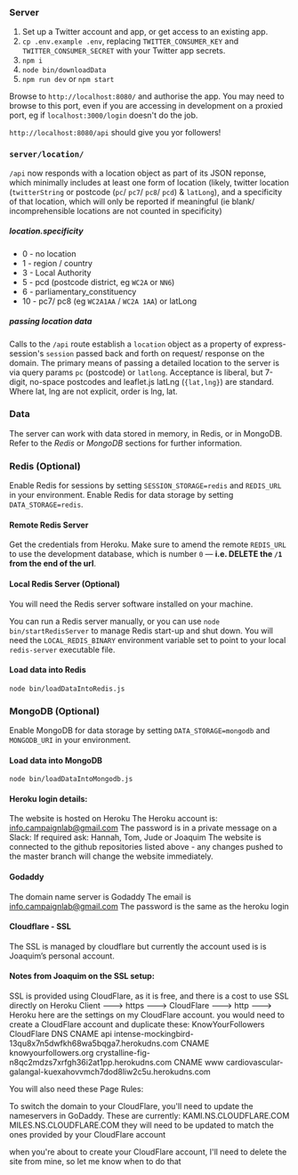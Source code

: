 ### Server

1. Set up a Twitter account and app, or get access to an existing app.
2. `cp .env.example .env`, replacing `TWITTER_CONSUMER_KEY` and `TWITTER_CONSUMER_SECRET` with your Twitter app secrets.
3. `npm i`
4. `node bin/downloadData`
5. `npm run dev` or `npm start`
 
Browse to `http://localhost:8080/` and authorise the app.
You may need to browse to this port, even if you are accessing in development on a proxied port, eg if `localhost:3000/login` doesn't do the job.

`http://localhost:8080/api` should give you yor followers!

### `server/location/`

`/api` now responds with a location object as part of its JSON reponse, which minimally includes at least one form of location (likely, twitter location (`twitterString` or postcode (`pc`/ `pc7`/ `pc8`/ `pcd`) & `latLong`), and a specificity of that location, which will only be reported if meaningful (ie blank/ incomprehensible locations are not counted in specificity)

##### location.specificity
* 0 - no location
* 1 - region / country
* 3 - Local Authority
* 5 - pcd (postcode district, eg `WC2A` or `NN6`)
* 6 - parliamentary_constituency
* 10 - pc7/ pc8 (eg `WC2A1AA` / `WC2A 1AA`) or latLong

##### passing location data
Calls to the `/api` route establish a `location` object as a property of express-session's `session` passed back and forth on request/ response on the domain.
The primary means of passing a detailed location to the server is via query params `pc` (postcode) or `latlong`. Acceptance is liberal, but 7-digit, no-space postcodes and leaflet.js latLng (`{lat,lng}`) are standard. Where lat, lng are not explicit, order is lng, lat.

### Data

The server can work with data stored in memory, in Redis, or in MongoDB.
Refer to the *Redis* or *MongoDB* sections for further information.

### Redis (Optional)

Enable Redis for sessions by setting `SESSION_STORAGE=redis` and `REDIS_URL` in your environment.
Enable Redis for data storage by setting `DATA_STORAGE=redis`.

#### Remote Redis Server

Get the credentials from Heroku. Make sure to amend the remote `REDIS_URL` to use the development database, which
is number `0` &mdash; **i.e. DELETE the `/1` from the end of the url**.

#### Local Redis Server (Optional)

You will need the Redis server software installed on your machine.

You can run a Redis server manually, or you can use `node bin/startRedisServer` to manage Redis start-up and shut down.
You will need the `LOCAL_REDIS_BINARY` environment variable set to point to your
local `redis-server` executable file.

#### Load data into Redis

`node bin/loadDataIntoRedis.js`

### MongoDB (Optional)

Enable MongoDB for data storage by setting `DATA_STORAGE=mongodb` and `MONGODB_URI` in your environment.

#### Load data into MongoDB

`node bin/loadDataIntoMongodb.js`

#### Heroku login details:
The website is hosted on Heroku
The Heroku account is: 
info.campaignlab@gmail.com
The password is in a private message on a Slack:
If required ask: Hannah, Tom, Jude or Joaquim
The website is connected to the github repositories listed above - any changes pushed to the master branch will change the website immediately.

#### Godaddy
The domain name server is Godaddy
The email is info.campaignlab@gmail.com
The password is the same as the heroku login

#### Cloudflare - SSL
The SSL is managed by cloudflare but currently the account used is is Joaquim’s personal account. 

#### Notes from Joaquim on the SSL setup:
SSL is provided using CloudFlare, as it is free, and there is a cost to use SSL directly on Heroku
Client ---> https ---> CloudFlare ---> http ---> Heroku
here are the settings on my CloudFlare account. you would need to create a CloudFlare account and duplicate these:
KnowYourFollowers CloudFlare DNS
CNAME api intense-mockingbird-13qu8x7n5dwfkh68wa5bqga7.herokudns.com
CNAME knowyourfollowers.org crystalline-fig-n8qc2mdzs7xrfgh36i2at1pp.herokudns.com
CNAME www cardiovascular-galangal-kuexahovvmch7dod8liw2c5u.herokudns.com

You will also need these Page Rules:

To switch the domain to your CloudFlare, you'll need to update the nameservers in GoDaddy. These are currently:
KAMI.NS.CLOUDFLARE.COM
MILES.NS.CLOUDFLARE.COM
they will need to be updated to match the ones provided by your CloudFlare account
 
when you're about to create your CloudFlare account, I'll need to delete the site from mine, so let me know when to do that


